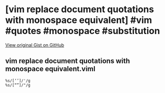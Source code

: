 # [vim replace document quotations with monospace equivalent] #vim #quotes #monospace #substitution

[View original Gist on GitHub](https://gist.github.com/Integralist/d9c2aae82f3442d35ebc16b7ac372ce6)

## vim replace document quotations with monospace equivalent.viml

```viml
%s/[‘’]/'/g
%s/[“”]/"/g
```

